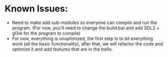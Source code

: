 
# Known Issues:

 - Need to make add sub-modules so everyone can compile and run the program.
   (For now, you'll need to change the build.bat and add SDL2 + gl3w for the program to compile)
 - For now, everything is unoptimized, the first step is to let everything work (all the basic functionality),
   after that, we will refactor the code and optimize it and add features that are in the trello.